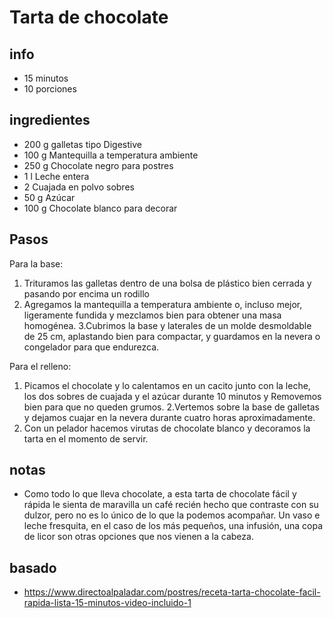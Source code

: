 # Tarta de chocolate


## info  
* 15 minutos  
* 10 porciones 

## ingredientes
* 200 g galletas tipo Digestive
* 100 g Mantequilla a temperatura ambiente
* 250 g Chocolate negro para postres
* 1 l Leche entera
* 2 Cuajada en polvo sobres
* 50 g Azúcar
* 100 g Chocolate blanco para decorar

## Pasos
Para la base:
1. Trituramos las galletas dentro de una bolsa de plástico bien cerrada y pasando por encima un rodillo
2. Agregamos la mantequilla a temperatura ambiente o, incluso mejor, ligeramente fundida y mezclamos 
bien para obtener una masa homogénea.
3.Cubrimos la base y laterales de un molde desmoldable de 25 cm, aplastando bien para compactar, y 
guardamos en la nevera o congelador para que endurezca.

Para el relleno:
1. Picamos el chocolate y lo calentamos en un cacito junto con la leche, los dos sobres de cuajada y el 
azúcar durante 10 minutos y Removemos bien para que no queden grumos.
2.Vertemos sobre la base de galletas y dejamos cuajar en la nevera durante cuatro horas aproximadamente.
3. Con un pelador hacemos virutas de chocolate blanco y decoramos la tarta en el momento de servir.

## notas  
* Como todo lo que lleva chocolate, a esta tarta de chocolate fácil y rápida le sienta de maravilla un 
café recién hecho que contraste con su dulzor, pero no es lo único de lo que la podemos acompañar. Un 
vaso e leche fresquita, en el caso de los más pequeños, una infusión, una copa de licor son otras opciones 
que nos vienen a la cabeza.

## basado
* https://www.directoalpaladar.com/postres/receta-tarta-chocolate-facil-rapida-lista-15-minutos-video-incluido-1

